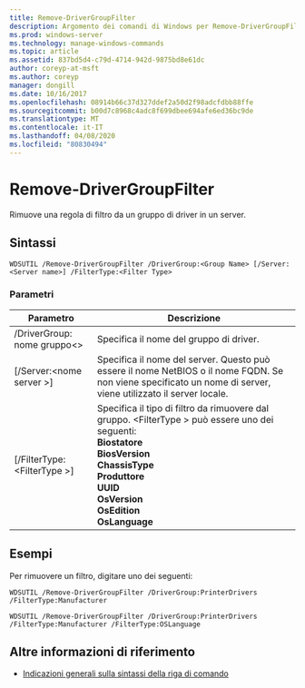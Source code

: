 ```yaml
---
title: Remove-DriverGroupFilter
description: Argomento dei comandi di Windows per Remove-DriverGroupFilter, che rimuove una regola di filtro da un gruppo di driver in un server.
ms.prod: windows-server
ms.technology: manage-windows-commands
ms.topic: article
ms.assetid: 837bd5d4-c79d-4714-942d-9875bd8e61dc
author: coreyp-at-msft
ms.author: coreyp
manager: dongill
ms.date: 10/16/2017
ms.openlocfilehash: 08914b66c37d327ddef2a50d2f98adcfdbb88ffe
ms.sourcegitcommit: b00d7c8968c4adc8f699dbee694afe6ed36bc9de
ms.translationtype: MT
ms.contentlocale: it-IT
ms.lasthandoff: 04/08/2020
ms.locfileid: "80830494"
---
```

# <a name="remove-drivergroupfilter"></a>Remove-DriverGroupFilter



Rimuove una regola di filtro da un gruppo di driver in un server.

## <a name="syntax"></a>Sintassi

```
WDSUTIL /Remove-DriverGroupFilter /DriverGroup:<Group Name> [/Server:<Server name>] /FilterType:<Filter Type>
```

### <a name="parameters"></a>Parametri

|Parametro|Descrizione|
|---------|-----------|
|/DriverGroup: nome gruppo\<>|Specifica il nome del gruppo di driver.|
|[/Server:\<nome server >]|Specifica il nome del server. Questo può essere il nome NetBIOS o il nome FQDN. Se non viene specificato un nome di server, viene utilizzato il server locale.|
|[/FilterType:\<FilterType >]|Specifica il tipo di filtro da rimuovere dal gruppo. \<FilterType > può essere uno dei seguenti:</br>**Biostatore**</br>**BiosVersion**</br>**ChassisType**</br>**Produttore**</br>**UUID**</br>**OsVersion**</br>**OsEdition**</br>**OsLanguage**|

## <a name="examples"></a><a name=BKMK_examples></a>Esempi

Per rimuovere un filtro, digitare uno dei seguenti:
```
WDSUTIL /Remove-DriverGroupFilter /DriverGroup:PrinterDrivers /FilterType:Manufacturer
```
```
WDSUTIL /Remove-DriverGroupFilter /DriverGroup:PrinterDrivers /FilterType:Manufacturer /FilterType:OSLanguage
```

## <a name="additional-references"></a>Altre informazioni di riferimento

- [Indicazioni generali sulla sintassi della riga di comando](command-line-syntax-key.md)